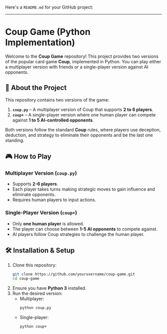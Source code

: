 Here's a `README.md` for your GitHub project:  

---

# Coup Game (Python Implementation)

Welcome to the **Coup Game** repository! This project provides two versions of the popular card game **Coup**, implemented in Python. You can play either a multiplayer version with friends or a single-player version against AI opponents.

## 📜 About the Project

This repository contains two versions of the game:

1. **`coup.py`** – A multiplayer version of Coup that supports **2 to 6 players**.
2. **`coup+`** – A single-player version where one human player can compete against **1 to 5 AI-controlled opponents**.

Both versions follow the standard **Coup** rules, where players use deception, deduction, and strategy to eliminate their opponents and be the last one standing.

## 🎮 How to Play

### Multiplayer Version (`coup.py`)
- Supports **2-6 players**.
- Each player takes turns making strategic moves to gain influence and eliminate opponents.
- Requires human players to input actions.

### Single-Player Version (`coup+`)
- Only **one human player** is allowed.
- The player can choose between **1-5 AI opponents** to compete against.
- AI players follow Coup strategies to challenge the human player.

## 🛠 Installation & Setup

1. Clone this repository:
   ```bash
   git clone https://github.com/yourusername/coup-game.git
   cd coup-game
   ```
2. Ensure you have **Python 3** installed.
3. Run the desired version:
   - Multiplayer:
     ```bash
     python coup.py
     ```
   - Single-player:
     ```bash
     python coup+
     ```
